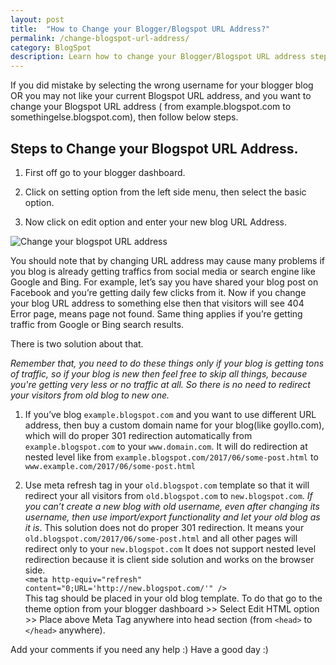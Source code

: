 ```yaml
---
layout: post
title:  "How to Change your Blogger/Blogspot URL Address?"
permalink: /change-blogspot-url-address/
category: BlogSpot
description: Learn how to change your Blogger/Blogspot URL address step by step.
---
```

If you did mistake by selecting the wrong username for your blogger blog OR you may not like your current Blogspot URL address, and you want to change your Blogspot URL address ( from example.blogspot.com to somethingelse.blogspot.com), then follow below steps. 

## Steps to Change your Blogspot URL Address. ##

1. First off go to your blogger dashboard.

2. Click on setting option from the left side menu, then select the basic option.

3. Now click on edit option and enter your new blog URL Address.

<img class="img-responsive" alt="Change your blogspot URL address" src="https://cdn.arjunsinh.com/blogspot/change-blogspot-url-address.png"><br />

You should note that by changing URL address may cause many problems if you blog is already getting traffics from social media or search engine like Google and Bing. For example, let’s say you have shared your blog post on Facebook and you’re getting daily few clicks from it. Now if you change your blog URL address to something else then that visitors will see 404 Error page, means page not found. Same thing applies if you’re getting traffic from Google or Bing search results.

There is two solution about that. 

*Remember that, you need to do these things only if your blog is getting tons of traffic, so if your blog is new then feel free to skip all things, because you're getting very less or no traffic at all. So there is no need to redirect your visitors from old blog to new one.*

1. If you’ve blog `example.blogspot.com` and you want to use different URL address, then buy a custom domain name for your blog(like goyllo.com), which will do proper 301 redirection automatically from `example.blogspot.com` to your `www.domain.com`. It will do redirection at nested level like from `example.blogspot.com/2017/06/some-post.html` to `www.example.com/2017/06/some-post.html`

2. Use meta refresh tag in your `old.blogspot.com` template so that it will redirect your all visitors from `old.blogspot.com` to `new.blogspot.com`. *If you can’t create a new blog with old username, even after changing its username, then use import/export functionality and let your old blog as it is*. This solution does not do proper 301 redirection. It means your `old.blogspot.com/2017/06/some-post.html` and all other pages will redirect only to your `new.blogspot.com` It does not support nested level redirection because it is client side solution and works on the browser side.<br/> `<meta http-equiv="refresh" content="0;URL='http://new.blogspot.com/'" />`<br/>
This tag should be placed in your old blog template. To do that go to the theme option from your blogger dashboard >> Select Edit HTML option >> Place above Meta Tag anywhere into head section (from `<head>` to `</head>` anywhere).

Add your comments if you need any help :) Have a good day :)

